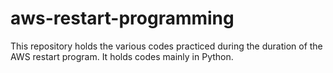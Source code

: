# aws-restart-programming
This repository holds the various codes practiced during the duration of the AWS restart program. It holds codes mainly in Python.
